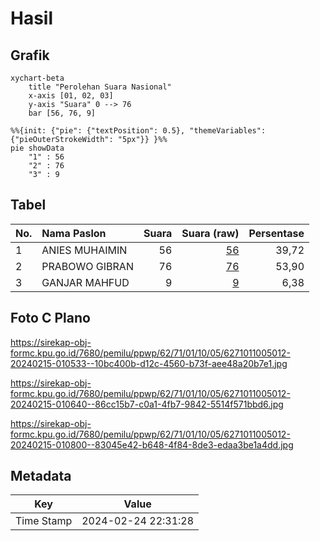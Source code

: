 # Hasil

## Grafik

```mermaid
xychart-beta
    title "Perolehan Suara Nasional"
    x-axis [01, 02, 03]
    y-axis "Suara" 0 --> 76
    bar [56, 76, 9]
```

```mermaid
%%{init: {"pie": {"textPosition": 0.5}, "themeVariables": {"pieOuterStrokeWidth": "5px"}} }%%
pie showData
    "1" : 56
    "2" : 76
    "3" : 9
```

## Tabel

| No. | Nama Paslon    | Suara | Suara (raw) | Persentase |
|:--- |:-------------- | -----:| -----------:| ----------:|
| 1   | ANIES MUHAIMIN | 56    | [56][p-1]   | 39,72      |
| 2   | PRABOWO GIBRAN | 76    | [76][p-2]   | 53,90      |
| 3   | GANJAR MAHFUD  | 9     | [9][p-3]    | 6,38       |


[p-1]: https://github.com/gigit-pemilu/pemilu-2024/blob/main/pilpres/hitung-suara/sub/62-kalimantan-tengah/sub/71-kota-palangkaraya/sub/01-pahandut/sub/1005-pahandut-seberang/sub/012-tps/sub/paslon-1.txt
[p-2]: https://github.com/gigit-pemilu/pemilu-2024/blob/main/pilpres/hitung-suara/sub/62-kalimantan-tengah/sub/71-kota-palangkaraya/sub/01-pahandut/sub/1005-pahandut-seberang/sub/012-tps/sub/paslon-2.txt
[p-3]: https://github.com/gigit-pemilu/pemilu-2024/blob/main/pilpres/hitung-suara/sub/62-kalimantan-tengah/sub/71-kota-palangkaraya/sub/01-pahandut/sub/1005-pahandut-seberang/sub/012-tps/sub/paslon-3.txt

## Foto C Plano

https://sirekap-obj-formc.kpu.go.id/7680/pemilu/ppwp/62/71/01/10/05/6271011005012-20240215-010533--10bc400b-d12c-4560-b73f-aee48a20b7e1.jpg

https://sirekap-obj-formc.kpu.go.id/7680/pemilu/ppwp/62/71/01/10/05/6271011005012-20240215-010640--86cc15b7-c0a1-4fb7-9842-5514f571bbd6.jpg

https://sirekap-obj-formc.kpu.go.id/7680/pemilu/ppwp/62/71/01/10/05/6271011005012-20240215-010800--83045e42-b648-4f84-8de3-edaa3be1a4dd.jpg


## Metadata

| Key        | Value               |
| ---------- | ------------------- |
| Time Stamp | 2024-02-24 22:31:28 |



